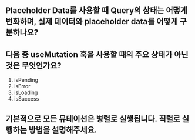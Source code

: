 ## Placeholder Data를 사용할 때 Query의 상태는 어떻게 변화하며, 실제 데이터와 placeholder data를 어떻게 구분하나요?

## 다음 중 useMutation 훅을 사용할 때의 주요 상태가 아닌 것은 무엇인가요?

1. isPending
2. isError
3. isLoading
4. isSuccess


## 기본적으로 모든 뮤테이션은 병렬로 실행됩니다. 직렬로 실행하는 방법을 설명해주세요.